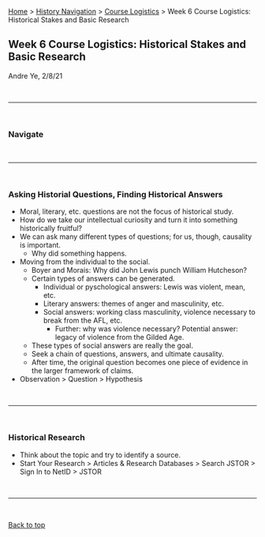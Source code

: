 [Home](https://andre-ye.github.io) > [History Navigation](https://andre-ye.github.io/history/history_navigation) > [Course Logistics](https://andre-ye.github.io/history/history_navigation#course-logistics) > Week 6 Course Logistics: Historical Stakes and Basic Research

## Week 6 Course Logistics: Historical Stakes and Basic Research
Andre Ye, 2/8/21

<br>

---

<br>

### Navigate

<br>

---

<br>

### Asking Historial Questions, Finding Historical Answers
- Moral, literary, etc. questions are not the focus of historical study.
- How do we take our intellectual curiosity and turn it into something historically fruitful?
- We can ask many different types of questions; for us, though, causality is important.
  - Why did something happens.
- Moving from the individual to the social.
  - Boyer and Morais: Why did John Lewis punch William Hutcheson?
  - Certain types of answers can be generated.
    - Individual or pyschological answers: Lewis was violent, mean, etc.
    - Literary answers: themes of anger and masculinity, etc.
    - Social answers: working class masculinity, violence necessary to break from the AFL, etc.
      - Further: why was violence necessary? Potential answer: legacy of violence from the Gilded Age.
  - These types of social answers are really the goal.
  - Seek a chain of questions, answers, and ultimate causality.
  - After time, the original question becomes one piece of evidence in the larger framework of claims.
- Observation > Question > Hypothesis

<br>

---

<br>

### Historical Research
- Think about the topic and try to identify a source.
- Start Your Research > Articles & Research Databases > Search JSTOR > Sign In to NetID > JSTOR

<br>

---

<br>

[Back to top](#)
